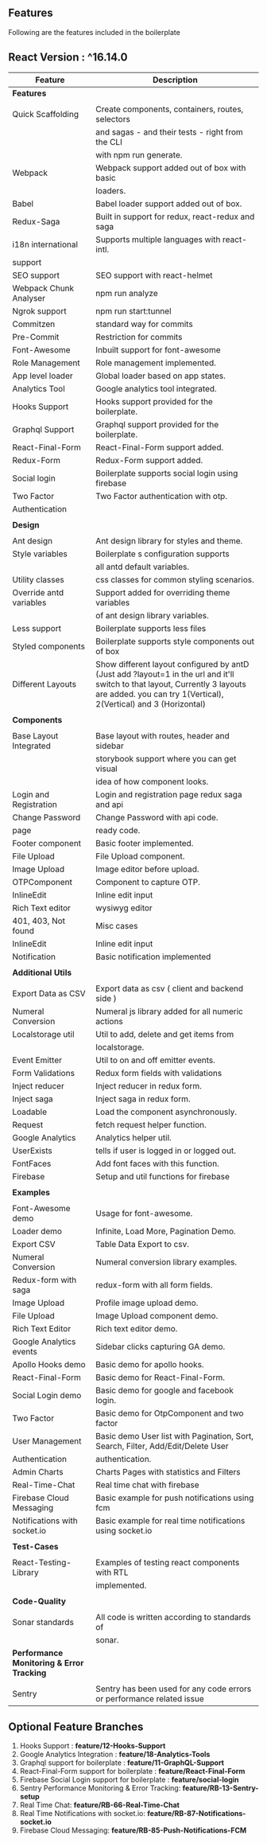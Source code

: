 ## Features

Following are the features included in the boilerplate

## React Version : ^16.14.0

| Feature                                     | Description                                                                                                                                                                                     |
| ------------------------------------------- | ----------------------------------------------------------------------------------------------------------------------------------------------------------------------------------------------- |
| **Features**                                |                                                                                                                                                                                                 |
|                                             |                                                                                                                                                                                                 |
| Quick Scaffolding                           | Create components, containers, routes, selectors                                                                                                                                                |
|                                             | and sagas - and their tests - right from the CLI                                                                                                                                                |
|                                             | with npm run generate.                                                                                                                                                                          |
| Webpack                                     | Webpack support added out of box with basic                                                                                                                                                     |
|                                             | loaders.                                                                                                                                                                                        |
| Babel                                       | Babel loader support added out of box.                                                                                                                                                          |
| Redux-Saga                                  | Built in support for redux, react-redux and saga                                                                                                                                                |
| i18n international                          | Supports multiple languages with react-intl.                                                                                                                                                    |
| support                                     |                                                                                                                                                                                                 |
| SEO support                                 | SEO support with react-helmet                                                                                                                                                                   |
| Webpack Chunk Analyser                      | npm run analyze                                                                                                                                                                                 |
| Ngrok support                               | npm run start:tunnel                                                                                                                                                                            |
| Commitzen                                   | standard way for commits                                                                                                                                                                        |
| Pre-Commit                                  | Restriction for commits                                                                                                                                                                         |
| Font-Awesome                                | Inbuilt support for font-awesome                                                                                                                                                                |
| Role Management                             | Role management implemented.                                                                                                                                                                    |
| App level loader                            | Global loader based on app states.                                                                                                                                                              |
| Analytics Tool                              | Google analytics tool integrated.                                                                                                                                                               |
| Hooks Support                               | Hooks support provided for the boilerplate.                                                                                                                                                     |
| Graphql Support                             | Graphql support provided for the boilerplate.                                                                                                                                                   |
| React-Final-Form                            | React-Final-Form support added.                                                                                                                                                                 |
| Redux-Form                                  | Redux-Form support added.                                                                                                                                                                       |
| Social login                                | Boilerplate supports social login using firebase                                                                                                                                                |
| Two Factor                                  | Two Factor authentication with otp.                                                                                                                                                             |
| Authentication                              |                                                                                                                                                                                                 |
|                                             |                                                                                                                                                                                                 |
| **Design**                                  |                                                                                                                                                                                                 |
|                                             |                                                                                                                                                                                                 |
| Ant design                                  | Ant design library for styles and theme.                                                                                                                                                        |
| Style variables                             | Boilerplate s configuration supports                                                                                                                                                            |
|                                             | all antd default variables.                                                                                                                                                                     |
| Utility classes                             | css classes for common styling scenarios.                                                                                                                                                       |
| Override antd variables                     | Support added for overriding theme variables                                                                                                                                                    |
|                                             | of ant design library variables.                                                                                                                                                                |
| Less support                                | Boilerplate supports less files                                                                                                                                                                 |
| Styled components                           | Boilerplate supports style components out of box                                                                                                                                                |
| Different Layouts                           | Show different layout configured by antD (Just add ?layout=1 in the url and it'll switch to that layout, Currently 3 layouts are added. you can try 1(Vertical), 2(Vertical) and 3 (Horizontal) |
|                                             |                                                                                                                                                                                                 |
| **Components**                              |                                                                                                                                                                                                 |
|                                             |                                                                                                                                                                                                 |
| Base Layout Integrated                      | Base layout with routes, header and sidebar                                                                                                                                                     |  | Storybook support | Every component made in boilerplate has |
|                                             | storybook support where you can get visual                                                                                                                                                      |
|                                             | idea of how component looks.                                                                                                                                                                    |
| Login and Registration                      | Login and registration page redux saga and api                                                                                                                                                  |
| Change Password                             | Change Password with api code.                                                                                                                                                                  |
| page                                        | ready code.                                                                                                                                                                                     |
| Footer component                            | Basic footer implemented.                                                                                                                                                                       |
| File Upload                                 | File Upload component.                                                                                                                                                                          |
| Image Upload                                | Image editor before upload.                                                                                                                                                                     |
| OTPComponent                                | Component to capture OTP.                                                                                                                                                                       |
| InlineEdit                                  | Inline edit input                                                                                                                                                                               |
| Rich Text editor                            | wysiwyg editor                                                                                                                                                                                  |
| 401, 403, Not found                         | Misc cases                                                                                                                                                                                      |
| InlineEdit                                  | Inline edit input                                                                                                                                                                               |
| Notification                                | Basic notification implemented                                                                                                                                                                  |
|                                             |                                                                                                                                                                                                 |
| **Additional Utils**                        |                                                                                                                                                                                                 |
|                                             |                                                                                                                                                                                                 |
| Export Data as CSV                          | Export data as csv ( client and backend side )                                                                                                                                                  |
| Numeral Conversion                          | Numeral js library added for all numeric actions                                                                                                                                                |
| Localstorage util                           | Util to add, delete and get items from                                                                                                                                                          |
|                                             | localstorage.                                                                                                                                                                                   |
| Event Emitter                               | Util to on and off emitter events.                                                                                                                                                              |
| Form Validations                            | Redux form fields with validations                                                                                                                                                              |
| Inject reducer                              | Inject reducer in redux form.                                                                                                                                                                   |
| Inject saga                                 | Inject saga in redux form.                                                                                                                                                                      |
| Loadable                                    | Load the component asynchronously.                                                                                                                                                              |
| Request                                     | fetch request helper function.                                                                                                                                                                  |
| Google Analytics                            | Analytics helper util.                                                                                                                                                                          |
| UserExists                                  | tells if user is logged in or logged out.                                                                                                                                                       |
| FontFaces                                   | Add font faces with this function.                                                                                                                                                              |
| Firebase                                    | Setup and util functions for firebase                                                                                                                                                           |
|                                             |                                                                                                                                                                                                 |
| **Examples**                                |                                                                                                                                                                                                 |
|                                             |                                                                                                                                                                                                 |
| Font-Awesome demo                           | Usage for font-awesome.                                                                                                                                                                         |
| Loader demo                                 | Infinite, Load More, Pagination Demo.                                                                                                                                                           |
| Export CSV                                  | Table Data Export to csv.                                                                                                                                                                       |
| Numeral Conversion                          | Numeral conversion library examples.                                                                                                                                                            |
| Redux-form with saga                        | redux-form with all form fields.                                                                                                                                                                |
| Image Upload                                | Profile image upload demo.                                                                                                                                                                      |
| File Upload                                 | Image Upload component demo.                                                                                                                                                                    |
| Rich Text Editor                            | Rich text editor demo.                                                                                                                                                                          |
| Google Analytics events                     | Sidebar clicks capturing GA demo.                                                                                                                                                               |
| Apollo Hooks demo                           | Basic demo for apollo hooks.                                                                                                                                                                    |
| React-Final-Form                            | Basic demo for React-Final-Form.                                                                                                                                                                |
| Social Login demo                           | Basic demo for google and facebook login.                                                                                                                                                       |
| Two Factor                                  | Basic demo for OtpComponent and two factor                                                                                                                                                      |
| User Management                             | Basic demo User list with Pagination, Sort, Search, Filter, Add/Edit/Delete User                                                                                                                |
| Authentication                              | authentication.                                                                                                                                                                                 |
| Admin Charts                                | Charts Pages with statistics and Filters                                                                                                                                                        |
| Real-Time-Chat                              | Real time chat with firebase                                                                                                                                                                    |
| Firebase Cloud Messaging                    | Basic example for push notifications using fcm                                                                                                                                                  |
| Notifications with socket.io                | Basic example for real time notifications using socket.io                                                                                                                                       |
|                                             |                                                                                                                                                                                                 |
| **Test-Cases**                              |                                                                                                                                                                                                 |
|                                             |                                                                                                                                                                                                 |
| React-Testing-Library                       | Examples of testing react components with RTL                                                                                                                                                   |
|                                             | implemented.                                                                                                                                                                                    |
|                                             |                                                                                                                                                                                                 |
| **Code-Quality**                            |                                                                                                                                                                                                 |
|                                             |                                                                                                                                                                                                 |
| Sonar standards                             | All code is written according to standards of                                                                                                                                                   |
|                                             | sonar.                                                                                                                                                                                          |
| **Performance Monitoring & Error Tracking** |                                                                                                                                                                                                 |
|                                             |                                                                                                                                                                                                 |
| Sentry                                      | Sentry has been used for any code errors or performance related issue                                                                                                                           |

## Optional Feature Branches

1.  Hooks Support : **feature/12-Hooks-Support** <br />
2.  Google Analytics Integration : **feature/18-Analytics-Tools** <br />
3.  Graphql support for boilerplate : **feature/11-GraphQL-Support** <br />
4.  React-Final-Form support for boilerplate : **feature/React-Final-Form** <br/>
5.  Firebase Social Login support for boilerplate : **feature/social-login** <br/>
6.  Sentry Performance Monitoring & Error Tracking: **feature/RB-13-Sentry-setup**<br/>
7.  Real Time Chat: **feature/RB-66-Real-Time-Chat** <br/>
8.  Real Time Notifications with socket.io: **feature/RB-87-Notifications-socket.io** <br/>
9.  Firebase Cloud Messaging: **feature/RB-85-Push-Notifications-FCM**<br />

<br />
